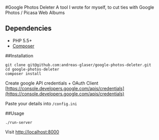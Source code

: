 #Google Photos Deleter
A tool I wrote for myself, to cut ties with Google Photos / Picasa Web Albums

## Dependencies
* PHP 5.5+
* [Composer](https://getcomposer.org/)

##Installation
```shell
git clone git@github.com:andreas-glaser/google-photos-deleter.git
cd google-photos-deleter
composer install
```

Create google API credentials + OAuth Client
[https://console.developers.google.com/apis/credentials](https://console.developers.google.com/apis/credentials)

Paste your details into `/config.ini`

##Usage
```shell
./run-server
```
Visit [http://localhost:8000](http://localhost:8000)
